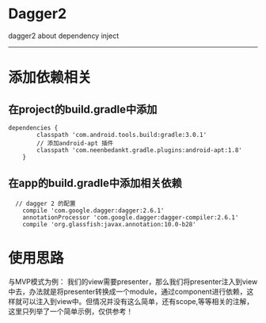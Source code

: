 # Dagger2
dagger2 about dependency inject

---


# 添加依赖相关

## 在project的build.gradle中添加
```
dependencies {
        classpath 'com.android.tools.build:gradle:3.0.1'
        // 添加android-apt 插件
        classpath 'com.neenbedankt.gradle.plugins:android-apt:1.8'
    }
```


## 在app的build.gradle中添加相关依赖

```
  // dagger 2 的配置
    compile 'com.google.dagger:dagger:2.6.1'
    annotationProcessor 'com.google.dagger:dagger-compiler:2.6.1'
    compile 'org.glassfish:javax.annotation:10.0-b28'
```


    
#    使用思路
   与MVP模式为例：
   我们的view需要presenter，那么我们将presenter注入到view中去，办法就是将presenter转换成一个module，通过component进行依赖，这样就可以注入到view中。但情况并没有这么简单，还有scope,等等相关的注解，这里只列举了一个简单示例，仅供参考！
    
